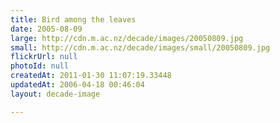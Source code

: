 ```yaml
---
title: Bird among the leaves
date: 2005-08-09
large: http://cdn.m.ac.nz/decade/images/20050809.jpg
small: http://cdn.m.ac.nz/decade/images/small/20050809.jpg
flickrUrl: null
photoId: null
createdAt: 2011-01-30 11:07:19.33448
updatedAt: 2006-04-18 00:46:04
layout: decade-image

---
```


